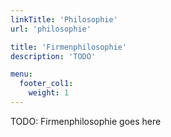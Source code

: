 ```yaml
---
linkTitle: 'Philosophie'
url: 'philosophie'

title: 'Firmenphilosophie' 
description: 'TODO'

menu:
  footer_col1:
    weight: 1
---
```



TODO: Firmenphilosophie goes here

